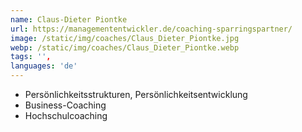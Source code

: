 ```yaml
---
name: Claus-Dieter Piontke
url: https://managemententwickler.de/coaching-sparringspartner/
image: /static/img/coaches/Claus_Dieter_Piontke.jpg
webp: /static/img/coaches/Claus_Dieter_Piontke.webp
tags: '',
languages: 'de'
---
```


<ul><li>Persönlichkeitsstrukturen, Persönlichkeitsentwicklung</li><li>Business-Coaching</li><li>Hochschulcoaching</li></ul>